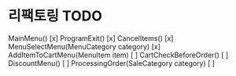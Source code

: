 # 리팩토링 TODO

MainMenu() [x]
ProgramExit() [x]
CancelItems() [x]
MenuSelectMenu(MenuCategory category) [x]
AddItemToCartMenu(MenuItem item) [ ]
CartCheckBeforeOrder() [ ]
DiscountMenu() [ ]
ProcessingOrder(SaleCategory category) [ ]